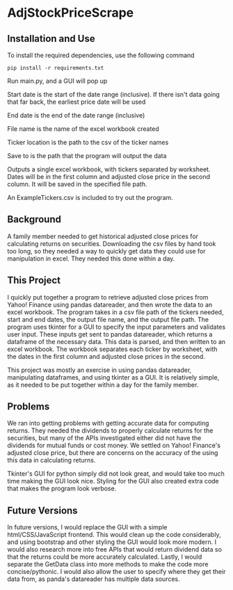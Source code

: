 # AdjStockPriceScrape
## Installation and Use
To install the required dependencies, use the following command
```
pip install -r requirements.txt
```
Run main.py, and a GUI will pop up

Start date is the start of the date range (inclusive). If there isn't data going that far back, the earliest price date will be used

End date is the end of the date range (inclusive)

File name is the name of the excel workbook created

Ticker location is the path to the csv of the ticker names

Save to is the path that the program will output the data

Outputs a single excel workbook, with tickers separated by worksheet. Dates will be in the first column and adjusted close price in the second column. It will be saved in the specified file path.

An ExampleTickers.csv is included to try out the program.
## Background
A family member needed to get historical adjusted close prices for calculating returns on securities. Downloading the csv files by hand took too long, so they needed a way to quickly get data they could use for manipulation in excel. They needed this done within a day.
## This Project
I quickly put together a program to retrieve adjusted close prices from Yahoo! Finance using pandas datareader, and then wrote the data to an excel workbook. The program takes in a csv file path of the tickers needed, start and end dates, the output file name, and the output file path. The program uses tkinter for a GUI to specify the input parameters and validates user input. These inputs get sent to pandas datareader, which returns a dataframe of the necessary data. This data is parsed, and then written to an excel workbook. The workbook separates each ticker by worksheet, with the dates in the first column and adjusted close prices in the second. 

This project was mostly an exercise in using pandas datareader, manipulating dataframes, and using tkinter as a GUI. It is relatively simple, as it needed to be put together within a day for the family member.
## Problems
We ran into getting problems with getting accurate data for computing returns. They needed the dividends to properly calculate returns for the securities, but many of the APIs investigated either did not have the dividends for mutual funds or cost money. We settled on Yahoo! Finance's adjusted close price, but there are concerns on the accuracy of the using this data in calculating returns.

Tkinter's GUI for python simply did not look great, and would take too much time making the GUI look nice. Styling for the GUI also created extra code that makes the program look verbose. 
## Future Versions
In future versions, I would replace the GUI with a simple html/CSS/JavaScript frontend. This would clean up the code considerably, and using bootstrap and other styling the GUI would look more modern. I would also research more into free APIs that would return dividend data so that the returns could be more accurately calculated. Lastly, I would separate the GetData class into more methods to make the code more concise/pythonic. I would also allow the user to specify where they get their data from, as panda's datareader has multiple data sources.
